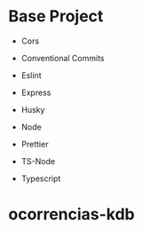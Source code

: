 # Base Project

- Cors

- Conventional Commits

- Eslint

- Express

- Husky

- Node

- Prettier

- TS-Node

- Typescript
# ocorrencias-kdb
